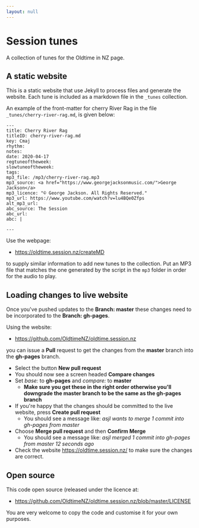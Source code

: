 ```yaml
---
layout: null
---
```


Session tunes
=============

A collection of tunes for the Oldtime in NZ page.

A static website
----------------

This is a static website that use Jekyll to process files and generate the
website. Each tune is included as a markdown file in the `_tunes` collection.

An example of the front-matter for cherry River Rag in the file
`_tunes/cherry-river-rag.md`, is given below:

```
---
title: Cherry River Rag
titleID: cherry-river-rag.md
key: Cmaj
rhythm:
notes:
date: 2020-04-17
regtuneoftheweek:
slowtuneoftheweek:
tags:
mp3_file: /mp3/cherry-river-rag.mp3
mp3_source: <a href="https://www.georgejacksonmusic.com/">George Jackson</a>
mp3_licence: "© George Jackson. All Rights Reserved."
mp3_url: https://www.youtube.com/watch?v=lu4BQe0Zfps
alt_mp3_url:
abc_source: The Session
abc_url:
abc: |

---
```

Use the webpage:

 * <https://oldtime.session.nz/createMD>

to supply similar information to add new tunes to the collection. Put an MP3
file that matches the one generated by the script in the `mp3` folder in order
for the audio to play.

Loading changes to live website
-------------------------------

Once you've pushed updates to the **Branch: master** these changes need to be incorporated to the
**Branch: gh-pages**.

Using the website:

 * <https://github.com/OldtimeNZ/oldtime.session.nz>

 you can issue a **Pull** request to get the changes from the **master** branch into the **gh-pages** branch.

  * Select the button **New pull request**
  * You should now see a screen headed **Compare changes**
  * Set *base:* to **gh-pages** and *compare:* to **master**
    * **Make sure you get these in the right order otherwise you'll downgrade the master branch to be the same as the gh-pages branch**
  * If you're happy that the changes should be committed to the live website, press **Create pull request**
    * You should see a message like: *asjl  wants to merge 1 commit into gh-pages from master*
  * Choose **Merge pull request** and then **Confirm Merge**
    * You should see a message like: *asjl  merged 1 commit into gh-pages from master 12 seconds ago*
  * Check the website <https://oldtime.session.nz/> to make sure the changes are correct.

Open source
-----------

This code open source (released under the licence at:

 * <https://github.com/OldtimeNZ/oldtime.session.nz/blob/master/LICENSE>

You are very welcome to copy the code and customise it for your own purposes.
